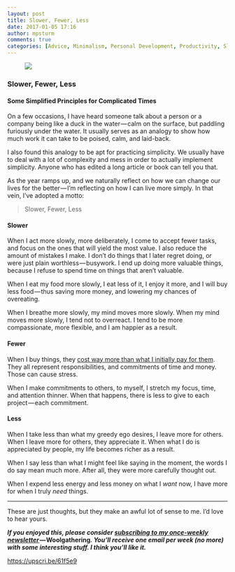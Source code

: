 ```yaml
---
layout: post
title: Slower, Fewer, Less
date: 2017-01-05 17:16
author: mpsturm
comments: true
categories: [Advice, Minimalism, Personal Development, Productivity, Slowing Down, Uncategorized]
---
```



<figure>

<img src="https://cdn-images-1.medium.com/max/720/0*5Uk0HXWg0X3yCnye.jpg">
</figure><h3>Slower, Fewer, Less</h3>
<h4>Some Simplified Principles for Complicated Times</h4>
<p>On a few occasions, I have heard someone talk about a person or a company being like a duck in the water — calm on the surface, but paddling furiously under the water. It usually serves as an analogy to show how much work it can take to be poised, calm, and laid-back.</p>
<p>I also found this analogy to be apt for practicing simplicity. We usually have to deal with a lot of complexity and mess in order to actually implement simplicity. Anyone who has edited a long article or book can tell you that.</p>
<p>As the year ramps up, and we naturally reflect on how we can change our lives for the better — I’m reflecting on how I can live more simply. In that vein, I’ve adopted a motto:</p>
<blockquote>Slower, Fewer, Less</blockquote>
<h4>Slower</h4>
<p>When I act more slowly, more deliberately, I come to accept fewer tasks, and focus on the ones that will yield the most value. I also reduce the amount of mistakes I make. I don’t do things that I later regret doing, or were just plain worthless — busywork. I end up doing more valuable things, because I refuse to spend time on things that aren’t valuable.</p>
<p>When I eat my food more slowly, I eat less of it, I enjoy it more, and I will buy less food — thus saving more money, and lowering my chances of overeating.</p>
<p>When I breathe more slowly, my mind moves more slowly. When my mind moves more slowly, I tend not to overreact. I tend to be more compassionate, more flexible, and I am happier as a result.</p>
<h4>Fewer</h4>
<p>When I buy things, they <a href="http://mnmlist.com/the-true-cost-of-stuff/" target="_blank">cost way more than what I initially pay for them</a>. They all represent responsibilities, and commitments of time and money. Those can cause stress.</p>
<p>When I make commitments to others, to myself, I stretch my focus, time, and attention thinner. When that happens, there is less to give to each project — each commitment.</p>
<h4>Less</h4>
<p>When I take less than what my greedy ego desires, I leave more for others. When I leave more for others, they appreciate it. When what I do is appreciated by people, my life becomes richer as a result.</p>
<p>When I say less than what I might feel like saying in the moment, the words I do say mean much more. After all, they were more carefully thought out.</p>
<p>When I expend less energy and less money on what I <em>want </em>now, I have more for when I truly <em>need</em> things.</p>
<hr>

<p>These are just thoughts, but they make an awful lot of sense to me. I’d love to hear yours.</p>
<p><strong><em>If you enjoyed this, please consider </em></strong><a href="http://tinyletter.com/mike_sturm" target="_blank"><strong><em>subscribing to my once-weekly newsletter </em></strong></a><strong><em>— </em>Woolgathering<em>. You’ll receive one email per week (no more) with some interesting stuff. I think you’ll like it.</em></strong></p>
<a href="https://upscri.be/61f5e9">https://upscri.be/61f5e9</a>

